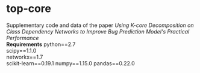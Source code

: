 # top-core
Supplementary code and data of the paper *Using K-core Decomposition on Class Dependency Networks to Improve Bug Prediction Model's Practical Performance*  
**Requirements**
python==2.7  
scipy==1.1.0  
networkx==1.7  
scikit-learn==0.19.1
numpy==1.15.0
pandas==0.22.0
